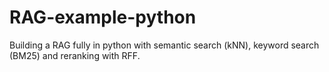 # RAG-example-python
Building a RAG fully in python with semantic search (kNN), keyword search (BM25) and reranking with RFF.
